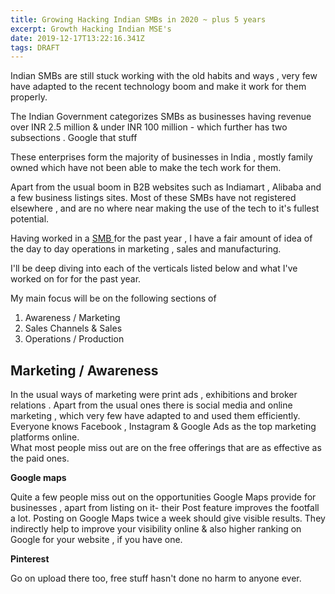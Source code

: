 ```yaml
---
title: Growing Hacking Indian SMBs in 2020 ~ plus 5 years
excerpt: Growth Hacking Indian MSE's
date: 2019-12-17T13:22:16.341Z
tags: DRAFT
---
```

Indian SMBs are still stuck working with the old habits and ways , very few have adapted to the recent technology boom and make it work for them properly.

The Indian Government categorizes SMBs as businesses having revenue over INR 2.5 million & under INR 100 million - which further has two subsections . Google that stuff

These enterprises form the majority of businesses in India , mostly family owned which have not been able to make the tech work for them.

Apart from the usual boom in B2B websites such as Indiamart , Alibaba and a few business listings sites. Most of these SMBs have not registered elsewhere , and are no where near making the use of the tech to it's fullest potential.

Having worked in a [SMB ](jaitexart.com)for the past year , I have a fair amount of idea of the day to day operations in marketing , sales and manufacturing. 

I'll be deep diving into each of the verticals listed below and what I've worked on for for the past year.

My main focus will be on the following sections of 

1. Awareness / Marketing
2. Sales Channels & Sales
3. Operations / Production

## **Marketing / Awareness**

In the usual ways of marketing were print ads , exhibitions and broker relations . Apart from the usual ones there is social media and online marketing , which very few have adapted to and used them efficiently.\
Everyone knows Facebook , Instagram & Google Ads as the top marketing platforms online.\
 What most people miss out are on the free offerings that are as effective as the paid ones.

**Google maps**

Quite a few people miss out on the opportunities Google Maps provide for businesses , apart from listing on it- their Post feature improves the footfall a lot. Posting on Google Maps twice a week should give visible results. They indirectly help to improve your visibility online & also higher ranking on Google for your website , if you have one.

**Pinterest**

Go on upload there too, free stuff hasn't done no harm to anyone ever.
